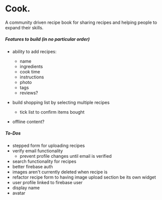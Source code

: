 # Cook.

A community driven recipe book for sharing recipes and helping people to expand their skills.

##### Features to build (in no particular order)

- ability to add recipes:
  - name
  - ingredients
  - cook time
  - instructions
  - photo
  - tags
  - reviews?

- build shopping list by selecting multiple recipes
  - tick list to confirm items bought

- offline content?


##### To-Dos

- stepped form for uploading recipes
- verify email functionality
  - prevent profile changes until email is verified
- search functionality for recipes
- better firebase auth
- images aren't currently deleted when recipe is
- refactor recipe form to having image upload section be its own widget
- user profile linked to firebase user
 - display name
 - avatar
